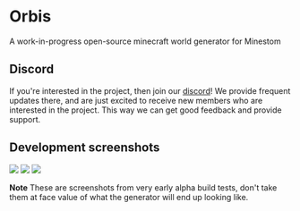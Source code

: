 # Orbis
A work-in-progress open-source minecraft world generator for Minestom

## Discord
If you're interested in the project, then join our [discord](https://discord.gg/dCKkwnH)! We provide frequent updates there, and are just excited to receive
new members who are interested in the project. This way we can get good feedback and provide support.

## Development screenshots
![](https://media.discordapp.net/attachments/802256785389387776/826079529901883432/unknown.png?width=1618&height=910)
![](https://media.discordapp.net/attachments/802256785389387776/826076335662694421/unknown.png?width=1618&height=910)
![](https://media.discordapp.net/attachments/802256785389387776/826080035441999893/unknown.png?width=1618&height=910)

**Note** These are screenshots from very early alpha build tests, don't take them at face value of what the generator will end up looking like.
